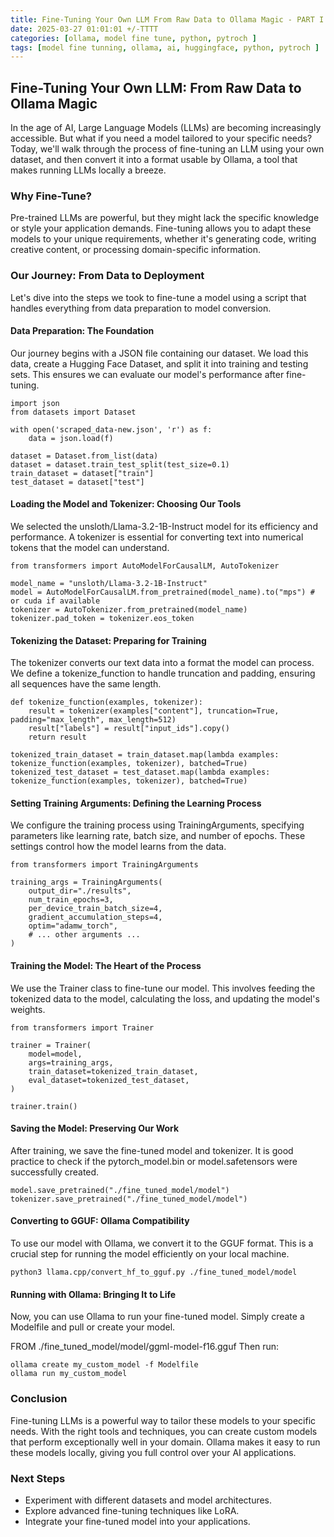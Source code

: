 ```yaml
---
title: Fine-Tuning Your Own LLM From Raw Data to Ollama Magic - PART I
date: 2025-03-27 01:01:01 +/-TTTT
categories: [ollama, model fine tune, python, pytroch ]
tags: [model fine tunning, ollama, ai, huggingface, python, pytroch ]     # TAG names should always be lowercase
---
```

<script data-goatcounter="https://arulwebsite.goatcounter.com/count"
        async src="//gc.zgo.at/count.js"></script>

<script>
    // Append to the <body>; can use a CSS selector to append somewhere else.
    window.goatcounter.visit_count({append: 'body'})
</script>

## Fine-Tuning Your Own LLM: From Raw Data to Ollama Magic

In the age of AI, Large Language Models (LLMs) are becoming increasingly accessible. But what if you need a model tailored to your specific needs? Today, we'll walk through the process of fine-tuning an LLM using your own dataset, and then convert it into a format usable by Ollama, a tool that makes running LLMs locally a breeze.

### Why Fine-Tune?

Pre-trained LLMs are powerful, but they might lack the specific knowledge or style your application demands. Fine-tuning allows you to adapt these models to your unique requirements, whether it's generating code, writing creative content, or processing domain-specific information.

### Our Journey: From Data to Deployment

Let's dive into the steps we took to fine-tune a model using a script that handles everything from data preparation to model conversion.

#### Data Preparation: The Foundation

Our journey begins with a JSON file containing our dataset. We load this data, create a Hugging Face Dataset, and split it into training and testing sets. This ensures we can evaluate our model's performance after fine-tuning.


```
import json
from datasets import Dataset

with open('scraped_data-new.json', 'r') as f:
    data = json.load(f)

dataset = Dataset.from_list(data)
dataset = dataset.train_test_split(test_size=0.1)
train_dataset = dataset["train"]
test_dataset = dataset["test"]
```

#### Loading the Model and Tokenizer: Choosing Our Tools

We selected the unsloth/Llama-3.2-1B-Instruct model for its efficiency and performance. A tokenizer is essential for converting text into numerical tokens that the model can understand.


```
from transformers import AutoModelForCausalLM, AutoTokenizer

model_name = "unsloth/Llama-3.2-1B-Instruct"
model = AutoModelForCausalLM.from_pretrained(model_name).to("mps") # or cuda if available
tokenizer = AutoTokenizer.from_pretrained(model_name)
tokenizer.pad_token = tokenizer.eos_token
```

#### Tokenizing the Dataset: Preparing for Training

The tokenizer converts our text data into a format the model can process. We define a tokenize_function to handle truncation and padding, ensuring all sequences have the same length.


```
def tokenize_function(examples, tokenizer):
    result = tokenizer(examples["content"], truncation=True, padding="max_length", max_length=512)
    result["labels"] = result["input_ids"].copy()
    return result

tokenized_train_dataset = train_dataset.map(lambda examples: tokenize_function(examples, tokenizer), batched=True)
tokenized_test_dataset = test_dataset.map(lambda examples: tokenize_function(examples, tokenizer), batched=True)
```

#### Setting Training Arguments: Defining the Learning Process

We configure the training process using TrainingArguments, specifying parameters like learning rate, batch size, and number of epochs. These settings control how the model learns from the data.


```
from transformers import TrainingArguments

training_args = TrainingArguments(
    output_dir="./results",
    num_train_epochs=3,
    per_device_train_batch_size=4,
    gradient_accumulation_steps=4,
    optim="adamw_torch",
    # ... other arguments ...
)
```

#### Training the Model: The Heart of the Process

We use the Trainer class to fine-tune our model. This involves feeding the tokenized data to the model, calculating the loss, and updating the model's weights.


```
from transformers import Trainer

trainer = Trainer(
    model=model,
    args=training_args,
    train_dataset=tokenized_train_dataset,
    eval_dataset=tokenized_test_dataset,
)

trainer.train()
```

#### Saving the Model: Preserving Our Work

After training, we save the fine-tuned model and tokenizer. It is good practice to check if the pytorch_model.bin or model.safetensors were successfully created.


```
model.save_pretrained("./fine_tuned_model/model")
tokenizer.save_pretrained("./fine_tuned_model/model")
```

#### Converting to GGUF: Ollama Compatibility

To use our model with Ollama, we convert it to the GGUF format. This is a crucial step for running the model efficiently on your local machine.

```
python3 llama.cpp/convert_hf_to_gguf.py ./fine_tuned_model/model
```

#### Running with Ollama: Bringing It to Life

Now, you can use Ollama to run your fine-tuned model. Simply create a Modelfile and pull or create your model.

FROM ./fine_tuned_model/model/ggml-model-f16.gguf
Then run:


```
ollama create my_custom_model -f Modelfile
ollama run my_custom_model
```

### Conclusion

Fine-tuning LLMs is a powerful way to tailor these models to your specific needs. With the right tools and techniques, you can create custom models that perform exceptionally well in your domain. Ollama makes it easy to run these models locally, giving you full control over your AI applications.

### Next Steps
* Experiment with different datasets and model architectures.
* Explore advanced fine-tuning techniques like LoRA.
* Integrate your fine-tuned model into your applications.


<script src="https://giscus.app/client.js"
        data-repo="cfkubo/cfkubo.github.io"
        data-repo-id="R_kgDOONa2fg"
        data-category="General"
        data-category-id="DIC_kwDOONa2fs4CofaO"
        data-mapping="pathname"
        data-strict="0"
        data-reactions-enabled="1"
        data-emit-metadata="0"
        data-input-position="bottom"
        data-theme="dark_high_contrast"
        data-lang="en"
        crossorigin="anonymous"
        async>
</script>
